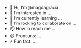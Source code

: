 - 👋 Hi, I’m @magdagracia
- 👀 I’m interested in ...
- 🌱 I’m currently learning ...
- 💞️ I’m looking to collaborate on ...
- 📫 How to reach me ...
- 😄 Pronouns: ...
- ⚡ Fun fact: ...

<!---
magdagracia/magdagracia is a ✨ special ✨ repository because its `README.md` (this file) appears on your GitHub profile.
You can click the Preview link to take a look at your changes.
--->
